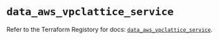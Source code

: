 # `data_aws_vpclattice_service`

Refer to the Terraform Registory for docs: [`data_aws_vpclattice_service`](https://registry.terraform.io/providers/hashicorp/aws/5.7.0/docs/data-sources/vpclattice_service).
